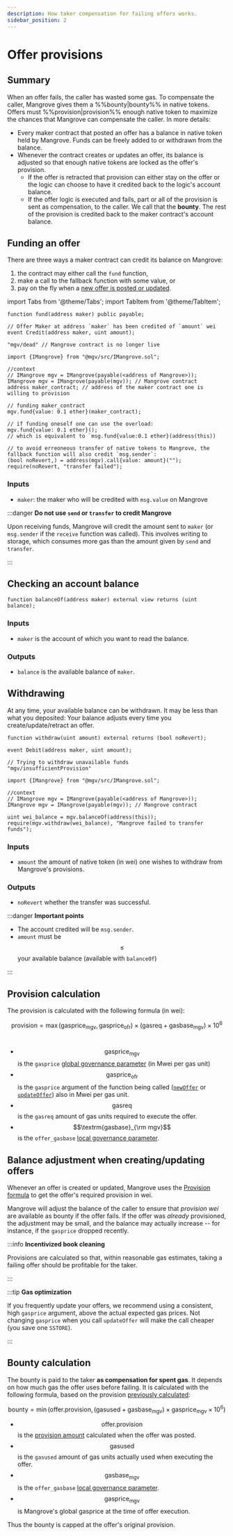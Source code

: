 ```yaml
---
description: How taker compensation for failing offers works.
sidebar_position: 2
---
```


# Offer provisions

## Summary

When an offer fails, the caller has wasted some gas. To compensate the caller, Mangrove gives them a %%bounty|bounty%% in native tokens. Offers must %%provision|provision%% enough native token to maximize the chances that Mangrove can compensate the caller. In more details:

* Every maker contract that posted an offer has a balance in native token held by Mangrove. Funds can be freely added to or withdrawn from the balance.
* Whenever the contract creates or updates an offer, its balance is adjusted so that enough native tokens are locked as the offer's provision.
  * If the offer is retracted that provision can either stay on the offer or the logic can choose to have it credited back to the logic's account balance.
  * If the offer logic is executed and fails, part or all of the provision is sent as compensation, to the caller. We call that the **bounty**. The rest of the provision is credited back to the maker contract's account balance.

## Funding an offer

There are three ways a maker contract can credit its balance on Mangrove:

1. the contract may either call the `fund` function,
2. make a call to the fallback function with some value, or
3. pay on the fly when a [new offer is posted or updated](./).

import Tabs from '@theme/Tabs';
import TabItem from '@theme/TabItem';

<Tabs>
<TabItem value="signature" label="Signature" default>

```solidity
function fund(address maker) public payable;
```

</TabItem>

<TabItem value="events" label="Events">

```solidity
// Offer Maker at address `maker` has been credited of `amount` wei
event Credit(address maker, uint amount);
```

</TabItem>
<TabItem value="revertStrings" label="Revert strings">

```solidity
"mgv/dead" // Mangrove contract is no longer live
```

</TabItem>
<TabItem value="solidity" label="Solidity">

```solidity
import {IMangrove} from "@mgv/src/IMangrove.sol";

//context 
// IMangrove mgv = IMangrove(payable(<address of Mangrove>));
IMangrove mgv = IMangrove(payable(mgv)); // Mangrove contract
address maker_contract; // address of the maker contract one is willing to provision

// funding maker_contract
mgv.fund{value: 0.1 ether}(maker_contract);

// if funding oneself one can use the overload:
mgv.fund{value: 0.1 ether}();
// which is equivalent to `msg.fund{value:0.1 ether}(address(this))

// to avoid erreoneous transfer of native tokens to Mangrove, the fallback function will also credit `msg.sender`:
(bool noRevert,) = address(mgv).call{value: amount}("");
require(noRevert, "transfer failed");
```

</TabItem>

<!-- ethers.js removed for now
<TabItem value="ethersjs" label="ethers.js">

```javascript
const { ethers } = require("ethers");
//context
let MGV; // address of Mangrove
let MGV_abi; // Mangrove contract's abi
let maker_contract_address; // address of the Maker Contract

const Mangrove = new ethers.Contract(
    MGV, 
    MGV_abi, 
    ethers.provider
    );

let overrides = { value: ethers.parseUnits("0.1", 18) };
// provisioning Mangrove on behalf of MakerContract
await Mangrove["fund(address)"](maker_contract_address, overrides);
```

</TabItem> -->
</Tabs>

### Inputs

* `maker`: the maker who will be credited with `msg.value` on Mangrove

:::danger
**Do not use `send` or `transfer` to credit Mangrove**

Upon receiving funds, Mangrove will credit the amount sent to `maker` (or `msg.sender` if the `receive` function was called). This involves writing to storage, which consumes more gas than the amount given by `send` and `transfer`.

:::

## Checking an account balance

```solidity
function balanceOf(address maker) external view returns (uint balance);
```

### Inputs

* `maker` is the account of which you want to read the balance.

### Outputs

* `balance` is the available balance of `maker`.

## Withdrawing

At any time, your available balance can be withdrawn. It may be less than what you deposited: Your balance adjusts every time you create/update/retract an offer.

<Tabs>
<TabItem value="signature" label="Signature" default>

```solidity
function withdraw(uint amount) external returns (bool noRevert);
```

</TabItem>
<TabItem value="events" label="Events">

```solidity
event Debit(address maker, uint amount);
```

</TabItem>
<TabItem value="revertStrings" label="Revert strings">

```solidity
// Trying to withdraw unavailable funds
"mgv/insufficientProvision"
```

</TabItem>
<TabItem value="solidity" label="Solidity">

```solidity
import {IMangrove} from "@mgv/src/IMangrove.sol";

//context 
// IMangrove mgv = IMangrove(payable(<address of Mangrove>));
IMangrove mgv = IMangrove(payable(mgv)); // Mangrove contract

uint wei_balance = mgv.balanceOf(address(this));
require(mgv.withdraw(wei_balance), "Mangrove failed to transfer funds");
```

</TabItem>
</Tabs>

### Inputs

* `amount` the amount of native token (in wei) one wishes to withdraw from Mangrove's provisions.

### Outputs

* `noRevert` whether the transfer was successful.

:::danger **Important points**

* The account credited will be `msg.sender`.
* `amount` must be $$\leq$$ your available balance (available with `balanceOf`)

:::

## Provision calculation

The provision is calculated with the following formula (in wei):

$$\textrm{provision} = \max(\textrm{gasprice}_{\textrm{mgv}},\textrm{gasprice}_{\textrm{ofr}}) \times (\textrm{gasreq} + \textrm{gasbase}_{\textrm{mgv}}) \times 10^6$$​

* $$\textrm{gasprice}_{\textrm{mgv}}$$ is the `gasprice` [global governance parameter](../governance-parameters/global-variables.md#gas-price-and-oracle) (in Mwei per gas unit)
* $$\textrm{gasprice}_{\textrm{ofr}}$$ is the `gasprice` argument of the function being called ([`newOffer`](./#posting-a-new-offer) or [`updateOffer`](./#updating-an-existing-offer)) also in Mwei per gas unit.
* $$\textrm{gasreq}$$ is the `gasreq` amount of gas units required to execute the offer.
* $$\textrm{gasbase}_{\rm mgv}$$ is the `offer_gasbase` [local governance parameter](../governance-parameters/local-variables.md#offer-gas-base).

## Balance adjustment when creating/updating offers

Whenever an offer is created or updated, Mangrove uses the [Provision formula](./offer-provision.md#provision-calculation) to get the offer's required provision in wei.

Mangrove will adjust the balance of the caller to ensure that _provision wei_ are available as bounty if the offer fails. If the offer was _already_ provisioned, the adjustment may be small, and the balance may actually increase -- for instance, if the `gasprice` dropped recently.

:::info **Incentivized book cleaning**

Provisions are calculated so that, within reasonable gas estimates, taking a failing offer should be profitable for the taker.

:::

:::tip **Gas optimization**

If you frequently update your offers, we recommend using a consistent, high `gasprice` argument, above the actual expected gas prices. Not changing `gasprice` when you call `updateOffer` will make the call cheaper (you save one `SSTORE`).

:::

## Bounty calculation

The bounty is paid to the taker **as compensation for spent gas**. It depends on how much gas the offer uses before failing.
It is calculated with the following formula, based on the provision [previously calculated](./offer-provision.md#provision-calculation):

$$\textrm{bounty} = \min(\textrm{offer.provision},(\textrm{gasused} + \textrm{gasbase}_{\textrm{mgv}}) \times \textrm{gasprice}_{\textrm{mgv}} \times 10^6)$$

* $$\textrm{offer.provision}$$ is the [provision amount](./offer-provision.md#balance-adjustment-when-creatingupdating-offers) calculated when the offer was posted.
* $$\textrm{gasused}$$ is the `gasused` amount of gas units actually used when executing the offer.
* $$\textrm{gasbase}_{\textrm{mgv}}$$ is the `offer_gasbase` [local governance parameter](../governance-parameters/local-variables.md#offer-gas-base). 
* $$\textrm{gasprice}_{\textrm{mgv}}$$ is Mangrove's global gasprice at the time of offer execution.

Thus the bounty is capped at the offer's original provision.
